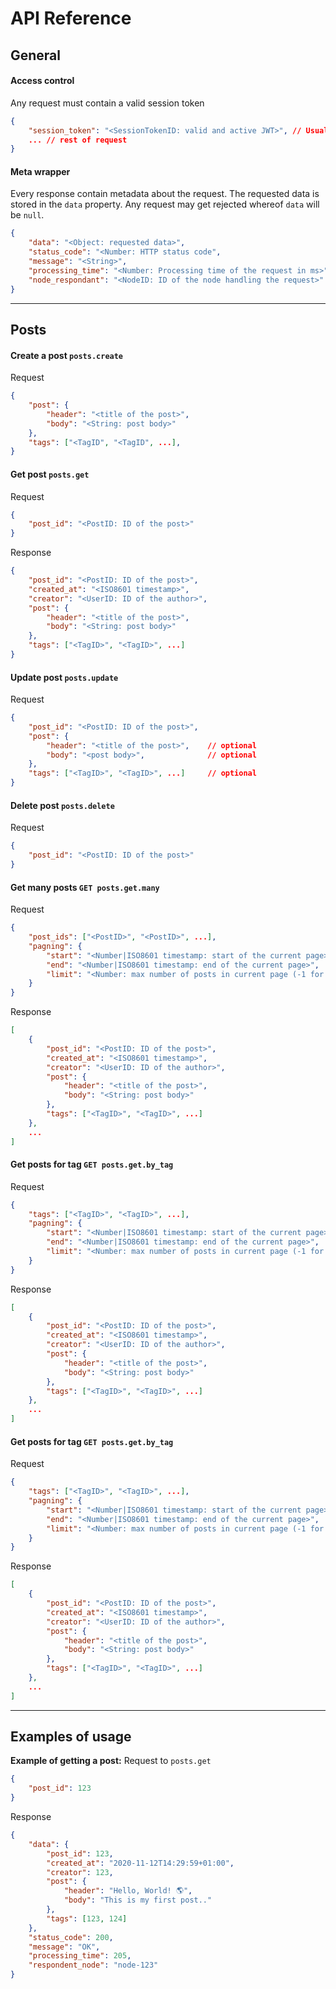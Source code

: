 # API Reference

## General
#### Access control
Any request must contain a valid session token
```json
{
    "session_token": "<SessionTokenID: valid and active JWT>", // Usually carried out by HTTP Header from cookies
    ... // rest of request
}
```
#### Meta wrapper
Every response contain metadata about the request. The requested data is stored in the `data` property. Any request may get rejected whereof `data` will be `null`.
```json
{
    "data": "<Object: requested data>",
    "status_code": "<Number: HTTP status code",
    "message": "<String>",
    "processing_time": "<Number: Processing time of the request in ms>",
    "node_respondant": "<NodeID: ID of the node handling the request>"
}
```






---
## Posts

#### Create a post `posts.create`


Request
```json
{
    "post": {
        "header": "<title of the post>",
        "body": "<String: post body>"
    },
    "tags": ["<TagID", "<TagID", ...],
}
```

#### Get post `posts.get`
Request
```json
{
    "post_id": "<PostID: ID of the post>"
}
```
Response
```json
{
    "post_id": "<PostID: ID of the post>",
    "created_at": "<ISO8601 timestamp>",
    "creator": "<UserID: ID of the author>",
    "post": {
        "header": "<title of the post>",
        "body": "<String: post body>"
    },
    "tags": ["<TagID>", "<TagID>", ...]
}
```

#### Update post `posts.update`
Request
```json
{
    "post_id": "<PostID: ID of the post>",
    "post": {
        "header": "<title of the post>",    // optional
        "body": "<post body>",              // optional
    },
    "tags": ["<TagID>", "<TagID>", ...]     // optional
}
```


#### Delete post `posts.delete`
Request
```json
{
    "post_id": "<PostID: ID of the post>"
}
```


#### Get many posts `GET posts.get.many`
Request
```json
{
    "post_ids": ["<PostID>", "<PostID>", ...],                                  // optional
    "pagning": {                                                                // optional
        "start": "<Number|ISO8601 timestamp: start of the current page>",       // default=0
        "end": "<Number|ISO8601 timestamp: end of the current page>",           // default=9
        "limit": "<Number: max number of posts in current page (-1 for all)>"   // optional
    }
}
```
Response
```json
[
    {
        "post_id": "<PostID: ID of the post>",
        "created_at": "<ISO8601 timestamp>",
        "creator": "<UserID: ID of the author>",
        "post": {
            "header": "<title of the post>",
            "body": "<String: post body>"
        },
        "tags": ["<TagID>", "<TagID>", ...]
    },
    ...
]
```

#### Get posts for tag `GET posts.get.by_tag`
Request
```json
{
    "tags": ["<TagID>", "<TagID>", ...],                                        // optional
    "pagning": {                                                                // optional
        "start": "<Number|ISO8601 timestamp: start of the current page>",       // default=0
        "end": "<Number|ISO8601 timestamp: end of the current page>",           // default=9
        "limit": "<Number: max number of posts in current page (-1 for all)>"   // optional
    }
}
```
Response
```json
[
    {
        "post_id": "<PostID: ID of the post>",
        "created_at": "<ISO8601 timestamp>",
        "creator": "<UserID: ID of the author>",
        "post": {
            "header": "<title of the post>",
            "body": "<String: post body>"
        },
        "tags": ["<TagID>", "<TagID>", ...]
    },
    ...
]
```

#### Get posts for tag `GET posts.get.by_tag`
Request
```json
{
    "tags": ["<TagID>", "<TagID>", ...],                                  // optional
    "pagning": {                                                                // optional
        "start": "<Number|ISO8601 timestamp: start of the current page>",       // default=0
        "end": "<Number|ISO8601 timestamp: end of the current page>",           // default=9
        "limit": "<Number: max number of posts in current page (-1 for all)>"   // optional
    }
}
```
Response
```json
[
    {
        "post_id": "<PostID: ID of the post>",
        "created_at": "<ISO8601 timestamp>",
        "creator": "<UserID: ID of the author>",
        "post": {
            "header": "<title of the post>",
            "body": "<String: post body>"
        },
        "tags": ["<TagID>", "<TagID>", ...]
    },
    ...
]
```

---
## Examples of usage


**Example of getting a post:**
Request to `posts.get`
```json
{
    "post_id": 123
}
```
Response
```json
{
    "data": {
        "post_id": 123,
        "created_at": "2020-11-12T14:29:59+01:00",
        "creator": 123,
        "post": {
            "header": "Hello, World! 🌎",
            "body": "This is my first post.."
        },
        "tags": [123, 124]
    },
    "status_code": 200,
    "message": "OK",
    "processing_time": 205,
    "respondent_node": "node-123"
}
```
